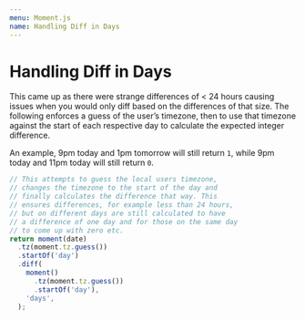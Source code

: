 ```yaml
---
menu: Moment.js
name: Handling Diff in Days
---
```


# Handling Diff in Days

This came up as there were strange differences of < 24 hours causing issues when you would only diff based on the differences of that size. The following enforces a guess of the user’s timezone, then to use that timezone against the start of each respective day to calculate the expected integer difference.

An example, 9pm today and 1pm tomorrow will still return `1`, while 9pm today and 11pm today will still return `0`.

```javascript
// This attempts to guess the local users timezone,
// changes the timezone to the start of the day and
// finally calculates the difference that way. This
// ensures differences, for example less than 24 hours,
// but on different days are still calculated to have
// a difference of one day and for those on the same day
// to come up with zero etc.
return moment(date)
  .tz(moment.tz.guess())
  .startOf('day')
  .diff(
    moment()
      .tz(moment.tz.guess())
      .startOf('day'),
    'days',
  );
```
